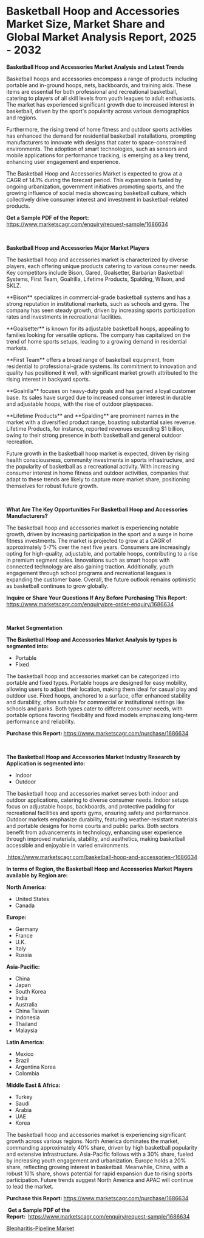 <p><h1>Basketball Hoop and Accessories Market Size, Market Share and Global Market Analysis Report, 2025 - 2032</h1></p><p><strong>Basketball Hoop and Accessories Market Analysis and Latest Trends</strong></p>
<p><p>Basketball hoops and accessories encompass a range of products including portable and in-ground hoops, nets, backboards, and training aids. These items are essential for both professional and recreational basketball, catering to players of all skill levels from youth leagues to adult enthusiasts. The market has experienced significant growth due to increased interest in basketball, driven by the sport's popularity across various demographics and regions. </p><p>Furthermore, the rising trend of home fitness and outdoor sports activities has enhanced the demand for residential basketball installations, prompting manufacturers to innovate with designs that cater to space-constrained environments. The adoption of smart technologies, such as sensors and mobile applications for performance tracking, is emerging as a key trend, enhancing user engagement and experience. </p><p>The Basketball Hoop and Accessories Market is expected to grow at a CAGR of 14.1% during the forecast period. This expansion is fueled by ongoing urbanization, government initiatives promoting sports, and the growing influence of social media showcasing basketball culture, which collectively drive consumer interest and investment in basketball-related products.</p></p>
<p><strong>Get a Sample PDF of the Report:&nbsp;</strong> <a href="https://www.marketscagr.com/enquiry/request-sample/1686634?utm_campaign=2467&utm_medium=2&utm_source=Github&utm_content=ia&utm_term=26032025&utm_id=basketball-hoop-and-accessories">https://www.marketscagr.com/enquiry/request-sample/1686634</a></p>
<p>&nbsp;</p>
<p><strong>Basketball Hoop and Accessories Major Market Players</strong></p>
<p><p>The basketball hoop and accessories market is characterized by diverse players, each offering unique products catering to various consumer needs. Key competitors include Bison, Gared, Goalsetter, Barbarian Basketball Systems, First Team, Goalrilla, Lifetime Products, Spalding, Wilson, and SKLZ.</p><p>**Bison** specializes in commercial-grade basketball systems and has a strong reputation in institutional markets, such as schools and gyms. The company has seen steady growth, driven by increasing sports participation rates and investments in recreational facilities.</p><p>**Goalsetter** is known for its adjustable basketball hoops, appealing to families looking for versatile options. The company has capitalized on the trend of home sports setups, leading to a growing demand in residential markets.</p><p>**First Team** offers a broad range of basketball equipment, from residential to professional-grade systems. Its commitment to innovation and quality has positioned it well, with significant market growth attributed to the rising interest in backyard sports.</p><p>**Goalrilla** focuses on heavy-duty goals and has gained a loyal customer base. Its sales have surged due to increased consumer interest in durable and adjustable hoops, with the rise of outdoor playspaces.</p><p>**Lifetime Products** and **Spalding** are prominent names in the market with a diversified product range, boasting substantial sales revenue. Lifetime Products, for instance, reported revenues exceeding $1 billion, owing to their strong presence in both basketball and general outdoor recreation.</p><p>Future growth in the basketball hoop market is expected, driven by rising health consciousness, community investments in sports infrastructure, and the popularity of basketball as a recreational activity. With increasing consumer interest in home fitness and outdoor activities, companies that adapt to these trends are likely to capture more market share, positioning themselves for robust future growth.</p></p>
<p>&nbsp;</p>
<p><strong>What Are The Key Opportunities For Basketball Hoop and Accessories Manufacturers?</strong></p>
<p><p>The basketball hoop and accessories market is experiencing notable growth, driven by increasing participation in the sport and a surge in home fitness investments. The market is projected to grow at a CAGR of approximately 5-7% over the next five years. Consumers are increasingly opting for high-quality, adjustable, and portable hoops, contributing to a rise in premium segment sales. Innovations such as smart hoops with connected technology are also gaining traction. Additionally, youth engagement through school programs and recreational leagues is expanding the customer base. Overall, the future outlook remains optimistic as basketball continues to grow globally.</p></p>
<p><strong>Inquire or Share Your Questions If Any Before Purchasing This Report:</strong> <a href="https://www.marketscagr.com/enquiry/pre-order-enquiry/1686634?utm_campaign=2467&utm_medium=2&utm_source=Github&utm_content=ia&utm_term=26032025&utm_id=basketball-hoop-and-accessories">https://www.marketscagr.com/enquiry/pre-order-enquiry/1686634</a></p>
<p>&nbsp;</p>
<p><strong>Market Segmentation</strong></p>
<p><strong>The Basketball Hoop and Accessories Market Analysis by types is segmented into:</strong></p>
<p><ul><li>Portable</li><li>Fixed</li></ul></p>
<p><p>The basketball hoop and accessories market can be categorized into portable and fixed types. Portable hoops are designed for easy mobility, allowing users to adjust their location, making them ideal for casual play and outdoor use. Fixed hoops, anchored to a surface, offer enhanced stability and durability, often suitable for commercial or institutional settings like schools and parks. Both types cater to different consumer needs, with portable options favoring flexibility and fixed models emphasizing long-term performance and reliability.</p></p>
<p><strong>Purchase this Report:&nbsp;</strong><a href="https://www.marketscagr.com/purchase/1686634?utm_campaign=2467&utm_medium=2&utm_source=Github&utm_content=ia&utm_term=26032025&utm_id=basketball-hoop-and-accessories">https://www.marketscagr.com/purchase/1686634</a></p>
<p>&nbsp;</p>
<p><strong>The Basketball Hoop and Accessories Market Industry Research by Application is segmented into:</strong></p>
<p><ul><li>Indoor</li><li>Outdoor</li></ul></p>
<p><p>The basketball hoop and accessories market serves both indoor and outdoor applications, catering to diverse consumer needs. Indoor setups focus on adjustable hoops, backboards, and protective padding for recreational facilities and sports gyms, ensuring safety and performance. Outdoor markets emphasize durability, featuring weather-resistant materials and portable designs for home courts and public parks. Both sectors benefit from advancements in technology, enhancing user experience through improved materials, stability, and aesthetics, making basketball accessible and enjoyable in varied environments.</p></p>
<p><a href="https://www.marketscagr.com/basketball-hoop-and-accessories-r1686634?utm_campaign=2467&utm_medium=2&utm_source=Github&utm_content=ia&utm_term=26032025&utm_id=basketball-hoop-and-accessories">&nbsp;https://www.marketscagr.com/basketball-hoop-and-accessories-r1686634</a></p>
<p><strong>In terms of Region, the Basketball Hoop and Accessories Market Players available by Region are:</strong></p>
<p>
    <p> <strong> North America: </strong>
        <ul>
            <li>United States</li>
            <li>Canada</li>
        </ul>
        </p> 
    <p> <strong> Europe: </strong>
        <ul>
            <li>Germany</li>
            <li>France</li>
            <li>U.K.</li>
            <li>Italy</li>
            <li>Russia</li>
        </ul>
        </p> 
    <p> <strong> Asia-Pacific: </strong>
        <ul>
            <li>China</li>
            <li>Japan</li>
            <li>South Korea</li>
            <li>India</li>
            <li>Australia</li>
            <li>China Taiwan</li>
            <li>Indonesia</li>
            <li>Thailand</li>
            <li>Malaysia</li>
        </ul>
        </p> 
    <p> <strong> Latin America: </strong>
        <ul>
            <li>Mexico</li>
            <li>Brazil</li>
            <li>Argentina Korea</li>
            <li>Colombia</li>
        </ul>
        </p> 
    <p> <strong> Middle East & Africa: </strong>
        <ul>
            <li>Turkey</li>
            <li>Saudi</li>
            <li>Arabia</li>
            <li>UAE</li>
            <li>Korea</li>
        </ul>
    </p>
    </p>
<p><p>The basketball hoop and accessories market is experiencing significant growth across various regions. North America dominates the market, commanding approximately 40% share, driven by high basketball popularity and extensive infrastructure. Asia-Pacific follows with a 30% share, fueled by increasing youth engagement and urbanization. Europe holds a 20% share, reflecting growing interest in basketball. Meanwhile, China, with a robust 10% share, shows potential for rapid expansion due to rising sports participation. Future trends suggest North America and APAC will continue to lead the market.</p></p>
<p><strong>Purchase this Report: </strong><a href="https://www.marketscagr.com/purchase/1686634?utm_campaign=2467&utm_medium=2&utm_source=Github&utm_content=ia&utm_term=26032025&utm_id=basketball-hoop-and-accessories">https://www.marketscagr.com/purchase/1686634</a></p>
<p>&nbsp;<strong>Get a Sample PDF of the Report:&nbsp;&nbsp;</strong><a href="https://www.marketscagr.com/enquiry/request-sample/1686634?utm_campaign=2467&utm_medium=2&utm_source=Github&utm_content=ia&utm_term=26032025&utm_id=basketball-hoop-and-accessories">https://www.marketscagr.com/enquiry/request-sample/1686634</a></p>
<p><strong></strong></p>
<p><p><a href="https://github.com/WashimHussain441/Market-Research-Report-List-2/blob/main/blepharitis-pipeline-market.md?utm_campaign=2467&utm_medium=2&utm_source=Github&utm_content=ia&utm_term=26032025&utm_id=basketball-hoop-and-accessories">Blepharitis-Pipeline Market</a></p></p>